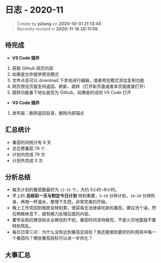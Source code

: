 日志 - 2020-11
===

> Create by **jsliang** on **2020-10-31 21:13:45**  
> Recently revised in **2020-11-16 20:11:56**

## 待完成

* **VS Code 插件**

1. 获取 Github 网页内容
2. 如果是文件提供预览模式
3. 文件点击可以 download 下本地进行编辑，或者预览模式添加复制功能
4. 网页预览页面支持返回、刷新、跳转（打开新页面或者本页面直接打开）
5. 跳转功能看下地址是否为 Github，如果是的话则 VS Code 打开

* **VS Code 插件**

1. 发布版：删除返回目录，删除内部锚点

## 汇总统计

* 番茄时间统计有 8 天
* 总花费番茄 79 个
* 计划内完成 79 次
* 计划外完成 0 次

## 分析总结

* 每天计划的番茄数最好为 `11~15` 个，大约 5小时~8小时。
* 早上的 **总结前一天与制定今日计划** 特别重要，`5~10` 分钟计划，`10~20` 分钟热身，再喝一杯温水，整理下东西，非常完美的开始。
* 晚上工作完回到租房会特别累，很容易无法继续吃新的番茄，建议洗个澡，然后稍微休息下，就有精力处理后面的内容。
* 要学会抵抗微信和企业微信的干扰，番茄时间坚持做完，不是火灾地震就不要特别慌乱。
* 每日日常三问：为什么没有达到番茄总目标？我还能做到更好的利用其中每一个番茄吗？哪些番茄目标可以进一步优化？

## 大事汇总
